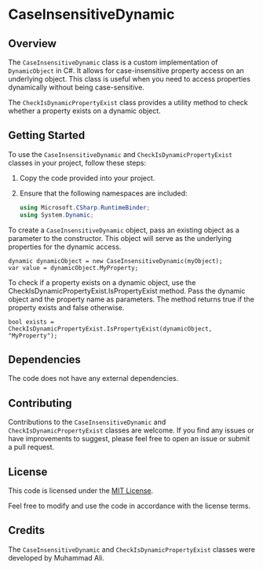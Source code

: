 # CaseInsensitiveDynamic

## Overview
The `CaseInsensitiveDynamic` class is a custom implementation of `DynamicObject` in C#. It allows for case-insensitive property access on an underlying object. This class is useful when you need to access properties dynamically without being case-sensitive.

The `CheckIsDynamicPropertyExist` class provides a utility method to check whether a property exists on a dynamic object.

## Getting Started
To use the `CaseInsensitiveDynamic` and `CheckIsDynamicPropertyExist` classes in your project, follow these steps:

1. Copy the code provided into your project.

2. Ensure that the following namespaces are included:
   ```csharp
   using Microsoft.CSharp.RuntimeBinder;
   using System.Dynamic;
To create a `CaseInsensitiveDynamic` object, pass an existing object as a parameter to the constructor. This object will serve as the underlying properties for the dynamic access.

    dynamic dynamicObject = new CaseInsensitiveDynamic(myObject);
    var value = dynamicObject.MyProperty;

To check if a property exists on a dynamic object, use the CheckIsDynamicPropertyExist.IsPropertyExist method. Pass the dynamic object and the property name as parameters. The method returns true if the property exists and false otherwise.

    bool exists = CheckIsDynamicPropertyExist.IsPropertyExist(dynamicObject, "MyProperty");

## Dependencies

The code does not have any external dependencies.

## Contributing

Contributions to the `CaseInsensitiveDynamic` and `CheckIsDynamicPropertyExist` classes are welcome. If you find any issues or have improvements to suggest, please feel free to open an issue or submit a pull request.

## License

This code is licensed under the [MIT License](LICENSE).

Feel free to modify and use the code in accordance with the license terms.

## Credits

The `CaseInsensitiveDynamic` and `CheckIsDynamicPropertyExist` classes were developed by Muhammad Ali.

